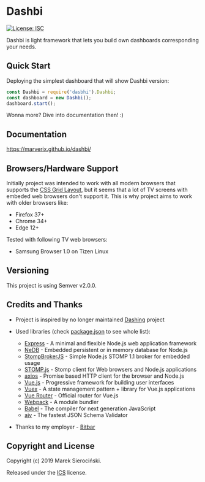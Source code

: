 # Dashbi

[![License: ISC](https://img.shields.io/badge/License-ISC-blue.svg)](LICENSE)

Dashbi is light framework that lets you build own dashboards corresponding your needs.

## Quick Start

Deploying the simplest dashboard that will show Dashbi version: 

```js
const Dashbi = require('dasbhi').Dashbi;
const dashboard = new Dashbi();
dashboard.start();
```

Wonna more? Dive into documentation then! :)

## Documentation

https://marverix.github.io/dashbi/

## Browsers/Hardware Support

Initially project was intended to work with all modern browsers
that supports the [CSS Grid Layout](https://developer.mozilla.org/en-US/docs/Web/CSS/CSS_Grid_Layout),
but it seems that a lot of TV screens with embeded web browsers don't support it.
This is why project aims to work with older browsers like:

* Firefox 37+
* Chrome 34+
* Edge 12+

Tested with following TV web browsers:

* Samsung Browser 1.0 on Tizen Linux

## Versioning

This project is using Semver v2.0.0.

## Credits and Thanks

* Project is inspired by no longer maintained [Dashing](https://github.com/Shopify/dashing) project
* Used libraries (check [package.json](package.json) to see whole list):

  * [Express](https://expressjs.com/) - A minimal and flexible Node.js web application framework
  * [NeDB](https://github.com/louischatriot/nedb/) - Embedded persistent or in memory database for Node.js
  * [StompBrokerJS](https://github.com/marverix/StompBrokerJS) - Simple Node.js STOMP 1.1 broker for embedded usage
  * [STOMP.js](https://github.com/stomp-js/stomp-websocket) - Stomp client for Web browsers and Node.js applications
  * [axios](https://github.com/axios/axios) - Promise based HTTP client for the browser and Node.js
  * [Vue.js](https://vuejs.org/) - Progressive framework for building user interfaces
  * [Vuex](https://vuex.vuejs.org/) - A state management pattern + library for Vue.js applications
  * [Vue Router](https://router.vuejs.org/) - Official router for Vue.js
  * [Webpack](https://webpack.js.org/) - A module bundler
  * [Babel](https://babeljs.io/) - The compiler for next generation JavaScript
  * [ajv](https://ajv.js.org/) - The fastest JSON Schema Validator

* Thanks to my employer - [Bitbar](https://bitbar.com/)

## Copyright and License

Copyright (c) 2019 Marek Sierociński.

Released under the [ICS](LICENSE) license.
